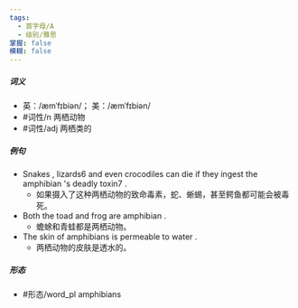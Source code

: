 ```yaml
---
tags:
  - 首字母/A
  - 级别/雅思
掌握: false
模糊: false
---
```

##### 词义
- 英：/æmˈfɪbiən/； 美：/æmˈfɪbiən/
- #词性/n  两栖动物
- #词性/adj  两栖类的
##### 例句
- Snakes , lizards6 and even crocodiles can die if they ingest the amphibian 's deadly toxin7 .
	- 如果摄入了这种两栖动物的致命毒素，蛇、蜥蜴，甚至鳄鱼都可能会被毒死。
- Both the toad and frog are amphibian .
	- 蟾蜍和青蛙都是两栖动物。
- The skin of amphibians is permeable to water .
	- 两栖动物的皮肤是透水的。
##### 形态
- #形态/word_pl amphibians
